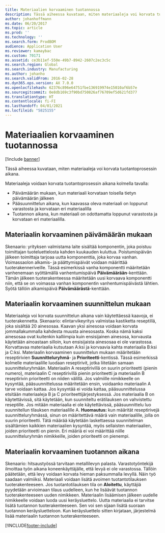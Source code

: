```yaml
---
title: Materiaalien korvaaminen tuotannossa
description: Tässä aiheessa kuvataan, miten materiaaleja voi korvata tuotantoprosessin aikana.
author: johanhoffmann
ms.date: 06/20/2017
ms.topic: article
ms.prod: ''
ms.technology: ''
ms.search.form: ProdBOM
audience: Application User
ms.reviewer: kamaybac
ms.custom: 70171
ms.assetid: ce3b11ef-550e-49b7-8942-2607c2ec3c5c
ms.search.region: Global
ms.search.industry: Manufacturing
ms.author: johanho
ms.search.validFrom: 2016-02-28
ms.dyn365.ops.version: AX 7.0.0
ms.openlocfilehash: 62376c896e64751fbe136919974e15010af6b57e
ms.sourcegitcommit: 0e8db169c3f90bd750826af76709ef5d621fd377
ms.translationtype: HT
ms.contentlocale: fi-FI
ms.lasthandoff: 04/01/2021
ms.locfileid: "5825155"
---
```

# <a name="material-substitution-in-manufacturing"></a>Materiaalien korvaaminen tuotannossa

[!include [banner](../includes/banner.md)]

Tässä aiheessa kuvataan, miten materiaaleja voi korvata tuotantoprosessin aikana. 

Materiaaleja voidaan korvata tuotantoprosessin aikana kolmella tavalla:

-   Päivämäärän mukaan, kun materiaali korvataan toisella tietyn päivämäärän jälkeen
-   Pääsuunnittelun aikana, kun kaavassa oleva materiaali on loppunut varastosta ja korvataan eri materiaalilla
-   Tuotannon aikana, kun materiaali on odottamatta loppunut varastosta ja korvataan eri materiaalilla.

## <a name="substituting-material-by-date"></a>Materiaalin korvaaminen päivämäärän mukaan
Skenaario: yrityksen valmistama laite sisältää komponentin, joka poistuu toimittajan tuoteluettelosta kahden kuukauden kuluttua. Poistumispäivän jälkeen toimittaja tarjoaa uutta komponenttia, joka korvaa vanhan. Voimassaolon alkamis- ja päättymispäivät voidaan määrittää tuoterakenneriveille. Tässä esimerkissä vanha komponentti määritetään vanhenemaan syöttämällä vanhentumispäivä **Päivämäärään**-kenttään. Tämän jälkeen tuoterakenteessa määritetään uusi korvaava komponentti niin, että se on voimassa vanhan komponentin vanhentumispäivästä lähtien. Syötä tällöin alkamispäivä **Päivämäärästä**-kenttään.

## <a name="substituting-material-by-planning"></a>Materiaalin korvaaminen suunnittelun mukaan
Materiaaleja voi korvata suunnittelun aikana vain käytettäessä kaavoja, ei tuoterakennetta. Skenaario: elintarvikeyritys valmistaa kastiketta reseptillä, joka sisältää 20 ainesosaa. Kaavan yksi ainesosa voidaan korvata jommallakummalla kahdesta muusta ainesosasta. Koska nämä kaksi ainesosaa ovat kuitenkin kalliimpia kuin ensisijainen ainesosa, korvausta käytetään ainoastaan silloin, kun ensisijaista ainesosaa ei ole varastossa. Korvattavaa materiaalia kutsutaan A:ksi ja korvaavia kahta materiaalia B:ksi ja C:ksi. Materiaalin korvaaminen suunnittelun mukaan määritetään reseptirivien **Suunnitteluryhmä**- ja **Prioriteetti**-kentissä. Tässä esimerkissä kolmelle materiaalille luodaan reseptirivit, jotka liitetään samaan suunnitteluryhmään. Materiaalin A reseptirivillä on suurin prioriteetti (pienin numero), materiaalin C reseptirivillä pienin prioriteetti ja materiaalin B reseptirivin prioriteetti on niiden välillä. Jos valmiille nimikkeelle on kysyntää, pääsuunnittelussa määritetään ensin, voidaanko materiaalin A tarve voidaan kattaa. Jos kysyntää ei voida kattaa, pääsuunnittelussa etsitään materiaaleja B ja C prioriteettijärjestyksessä. Jos materiaalia B on käytettävissä, sitä käytetään, kun suunniteltu erätilauksen on vahvistettu reseptille. Jos mitään materiaalia ei ole käytettävissä, pääsuunnittelu luo suunnitellun tilauksen materiaalille A. **Huomautus:** kun määrität reseptirivejä suunnitteluryhmässä, sinun on määritettävä määrä vain materiaalille, jolla on suurin prioriteetti. Tätä määrää käytetään laskettaessa suunnitelman sisältämien kaikkien materiaalien kysyntää, myös sellaisten materiaalien, joiden prioriteetti on pienin. Eri määriä ei voi määrittää niille suunnitteluryhmän nimikkeille, joiden prioriteetti on pienempi.

## <a name="substituting-material-during-production"></a>Materiaalin korvaaminen tuotannon aikana
Skenaario: hitsaustyössä tarvitaan metallilevyn palasta. Varastotyöntekijä ilmoittaa työn aikana koneenkäyttäjälle, että levyä ei ole varastossa. Tällöin päätetään, että levy voidaan korvata hieman paksummalla levyllä. Näin työ saadaan valmiiksi. Materiaali voidaan lisätä avoimen tuotantotilauksen tuoterakenteeseen. Jos tuotantotilauksen tila on **Aloitettu**, käyttäjiä pyydetään arvioimaan tilaus uudelleen, kun he lisäävät tuotannon tuoterakenteeseen uuden nimikkeen. Materiaalin lisäämisen jälkeen uudelle nimikkeelle voidaan luoda uusi keräysluettelo. Uutta materiaalia ei tarvitse lisätä tuotannon tuoterakenteeseen. Sen voi sen sijaan lisätä suoraan tuotannon keräysluetteloon. Kun keräysluettelo sitten kirjataan, järjestelmä lisää materiaalin tuotannon tuoterakenteeseen.





[!INCLUDE[footer-include](../../includes/footer-banner.md)]